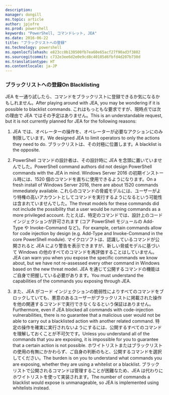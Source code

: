 ```yaml
---
description: 
manager: dongill
ms.topic: article
author: jpjofre
ms.prod: powershell
keywords: "PowerShell, コマンドレット, JEA"
ms.date: 2016-06-22
title: "ブラックリストへの登録"
ms.technology: powershell
ms.openlocfilehash: e823cc0b130500fb7ea60e65acf27f90ad3f3802
ms.sourcegitcommit: c732e3ee6d2e0e9cd8c40105d6fbfd4d207b730d
ms.translationtype: HT
ms.contentlocale: ja-JP
---
```

### <a name="on-blacklisting"></a><span data-ttu-id="db19e-103">ブラックリストへの登録</span><span class="sxs-lookup"><span data-stu-id="db19e-103">On Blacklisting</span></span>
<span data-ttu-id="db19e-104">JEA を一通り試したら、コマンドをブラックリストに登録できるか気になるかもしれません。</span><span class="sxs-lookup"><span data-stu-id="db19e-104">After playing around with JEA, you may be wondering if it is possible to blacklist commands.</span></span>
<span data-ttu-id="db19e-105">これはもっともな要求ですが、現時点では次の理由で JEA ではその予定はありません。</span><span class="sxs-lookup"><span data-stu-id="db19e-105">This is an understandable request, but it is not currently planned for JEA for the following reasons:</span></span>

1.  <span data-ttu-id="db19e-106">JEA では、オペレーターの操作を、オペレーターが必要なアクションにのみ制限しています。</span><span class="sxs-lookup"><span data-stu-id="db19e-106">We designed JEA to limit operators to only the actions they need to do.</span></span>
<span data-ttu-id="db19e-107">ブラックリストは、その対極に位置します。</span><span class="sxs-lookup"><span data-stu-id="db19e-107">A blacklist is the opposite.</span></span>

2.  <span data-ttu-id="db19e-108">PowerShell コマンドの設計者は、その設計時に JEA を念頭に置いていませんでした。</span><span class="sxs-lookup"><span data-stu-id="db19e-108">PowerShell command authors did not design PowerShell commands with the JEA in mind.</span></span>
<span data-ttu-id="db19e-109">Windows Server 2016 の初期インストール時には、1520 個のコマンドを直ちに使用できるようになります。</span><span class="sxs-lookup"><span data-stu-id="db19e-109">On a fresh install of Windows Server 2016, there are about 1520 commands immediately available.</span></span>
<span data-ttu-id="db19e-110">これらのコマンドの脅威モデルには、ユーザーがより特権の高いアカウントとしてコマンドを実行するようになるという可能性は含まれていませんでした。</span><span class="sxs-lookup"><span data-stu-id="db19e-110">The threat models for these commands did not include the possibility that a user would be running commands as a more privileged account.</span></span>
<span data-ttu-id="db19e-111">たとえば、特定のコマンドでは、設計上のコード インジェクションが許可されます (コア PowerShell モジュールの Add-Type や Invoke-Command など)。</span><span class="sxs-lookup"><span data-stu-id="db19e-111">For example, certain commands allow for code injection by design (e.g. Add-Type and Invoke-Command in the core PowerShell module).</span></span>
<span data-ttu-id="db19e-112">マイクロソフトは、認識しているコマンドが公開されると JEA により警告を表示できますが、新しい脅威モデルに基づいて Windows の他のすべてのコマンドを再評価することはしていません。</span><span class="sxs-lookup"><span data-stu-id="db19e-112">JEA can warn you when you expose the specific commands we know about, but we have not re-assessed every other command in Windows based on the new threat model.</span></span>
<span data-ttu-id="db19e-113">JEA を通じて公開するコマンドの機能はご自身で把握している必要があります。</span><span class="sxs-lookup"><span data-stu-id="db19e-113">You must understand the capabilities of the commands you exposing through JEA.</span></span>  

3.  <span data-ttu-id="db19e-114">また、JEA がコード インジェクションの脆弱性によりすべてのコマンドをブロックしていても、悪意のあるユーザーがブラックリストに掲載された操作を他の関連するコマンドで実行できなくなるという保証はありません。</span><span class="sxs-lookup"><span data-stu-id="db19e-114">Furthermore, even if JEA blocked all commands with code-injection vulnerabilities, there is no guarantee that a malicious user would not be able to carry out a blacklisted action with another related command.</span></span>
<span data-ttu-id="db19e-115">特定の操作を確実に実行されないようにするには、公開するすべてのコマンドを理解しておくことが不可欠です。</span><span class="sxs-lookup"><span data-stu-id="db19e-115">Unless you understand all of the commands that you are exposing, it is impossible for you to guarantee that a certain action is not possible.</span></span>
<span data-ttu-id="db19e-116">ホワイトリストまたはブラックリストの使用の有無にかかわらず、ご自身の判断のもと、公開するコマンドを選択してください。</span><span class="sxs-lookup"><span data-stu-id="db19e-116">The burden is on you to understand what commands you are exposing, whether they are using a whitelist or a blacklist.</span></span>
<span data-ttu-id="db19e-117">ブラックリストで公開されるコマンドは管理することが困難なため、JEA は代わりにホワイトリストを使って実装されます。</span><span class="sxs-lookup"><span data-stu-id="db19e-117">The number of commands a blacklist would expose is unmanageable, so JEA is implemented using whitelists instead.</span></span>


